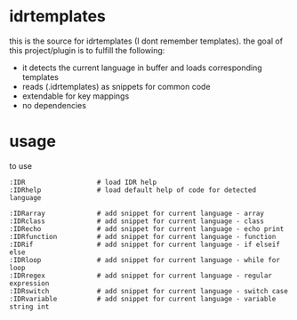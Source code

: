 # idrtemplates

this is the source for idrtemplates (I dont remember templates). the goal of this project/plugin is to fulfill the following:

- it detects the current language in buffer and loads corresponding templates
- reads (.idrtemplates) as snippets for common code
- extendable for key mappings
- no dependencies

# usage

to use

```
:IDR                  # load IDR help
:IDRhelp              # load default help of code for detected language

:IDRarray             # add snippet for current language - array
:IDRclass             # add snippet for current language - class
:IDRecho              # add snippet for current language - echo print
:IDRfunction          # add snippet for current language - function
:IDRif                # add snippet for current language - if elseif else
:IDRloop              # add snippet for current language - while for loop
:IDRregex             # add snippet for current language - regular expression
:IDRswitch            # add snippet for current language - switch case
:IDRvariable          # add snippet for current language - variable string int
```
